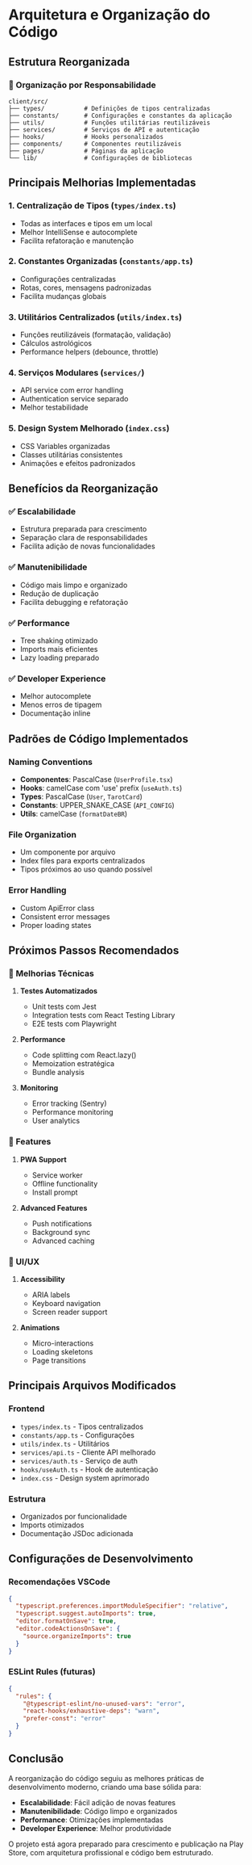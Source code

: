 # Arquitetura e Organização do Código

## Estrutura Reorganizada

### 📁 Organização por Responsabilidade

```
client/src/
├── types/           # Definições de tipos centralizadas
├── constants/       # Configurações e constantes da aplicação
├── utils/           # Funções utilitárias reutilizáveis
├── services/        # Serviços de API e autenticação
├── hooks/           # Hooks personalizados
├── components/      # Componentes reutilizáveis
├── pages/           # Páginas da aplicação
└── lib/             # Configurações de bibliotecas
```

## Principais Melhorias Implementadas

### 1. **Centralização de Tipos** (`types/index.ts`)
- Todas as interfaces e tipos em um local
- Melhor IntelliSense e autocomplete
- Facilita refatoração e manutenção

### 2. **Constantes Organizadas** (`constants/app.ts`)
- Configurações centralizadas
- Rotas, cores, mensagens padronizadas
- Facilita mudanças globais

### 3. **Utilitários Centralizados** (`utils/index.ts`)
- Funções reutilizáveis (formatação, validação)
- Cálculos astrológicos
- Performance helpers (debounce, throttle)

### 4. **Serviços Modulares** (`services/`)
- API service com error handling
- Authentication service separado
- Melhor testabilidade

### 5. **Design System Melhorado** (`index.css`)
- CSS Variables organizadas
- Classes utilitárias consistentes
- Animações e efeitos padronizados

## Benefícios da Reorganização

### ✅ Escalabilidade
- Estrutura preparada para crescimento
- Separação clara de responsabilidades
- Facilita adição de novas funcionalidades

### ✅ Manutenibilidade
- Código mais limpo e organizado
- Redução de duplicação
- Facilita debugging e refatoração

### ✅ Performance
- Tree shaking otimizado
- Imports mais eficientes
- Lazy loading preparado

### ✅ Developer Experience
- Melhor autocomplete
- Menos erros de tipagem
- Documentação inline

## Padrões de Código Implementados

### Naming Conventions
- **Componentes**: PascalCase (`UserProfile.tsx`)
- **Hooks**: camelCase com 'use' prefix (`useAuth.ts`)
- **Types**: PascalCase (`User`, `TarotCard`)
- **Constants**: UPPER_SNAKE_CASE (`API_CONFIG`)
- **Utils**: camelCase (`formatDateBR`)

### File Organization
- Um componente por arquivo
- Index files para exports centralizados
- Tipos próximos ao uso quando possível

### Error Handling
- Custom ApiError class
- Consistent error messages
- Proper loading states

## Próximos Passos Recomendados

### 🔧 Melhorias Técnicas
1. **Testes Automatizados**
   - Unit tests com Jest
   - Integration tests com React Testing Library
   - E2E tests com Playwright

2. **Performance**
   - Code splitting com React.lazy()
   - Memoization estratégica
   - Bundle analysis

3. **Monitoring**
   - Error tracking (Sentry)
   - Performance monitoring
   - User analytics

### 📱 Features
1. **PWA Support**
   - Service worker
   - Offline functionality
   - Install prompt

2. **Advanced Features**
   - Push notifications
   - Background sync
   - Advanced caching

### 🎨 UI/UX
1. **Accessibility**
   - ARIA labels
   - Keyboard navigation
   - Screen reader support

2. **Animations**
   - Micro-interactions
   - Loading skeletons
   - Page transitions

## Principais Arquivos Modificados

### Frontend
- `types/index.ts` - Tipos centralizados
- `constants/app.ts` - Configurações
- `utils/index.ts` - Utilitários
- `services/api.ts` - Cliente API melhorado
- `services/auth.ts` - Serviço de auth
- `hooks/useAuth.ts` - Hook de autenticação
- `index.css` - Design system aprimorado

### Estrutura
- Organizados por funcionalidade
- Imports otimizados
- Documentação JSDoc adicionada

## Configurações de Desenvolvimento

### Recomendações VSCode
```json
{
  "typescript.preferences.importModuleSpecifier": "relative",
  "typescript.suggest.autoImports": true,
  "editor.formatOnSave": true,
  "editor.codeActionsOnSave": {
    "source.organizeImports": true
  }
}
```

### ESLint Rules (futuras)
```json
{
  "rules": {
    "@typescript-eslint/no-unused-vars": "error",
    "react-hooks/exhaustive-deps": "warn",
    "prefer-const": "error"
  }
}
```

## Conclusão

A reorganização do código seguiu as melhores práticas de desenvolvimento moderno, criando uma base sólida para:

- **Escalabilidade**: Fácil adição de novas features
- **Manutenibilidade**: Código limpo e organizados
- **Performance**: Otimizações implementadas
- **Developer Experience**: Melhor produtividade

O projeto está agora preparado para crescimento e publicação na Play Store, com arquitetura profissional e código bem estruturado.